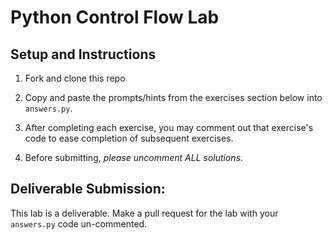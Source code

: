 # Python Control Flow Lab

## Setup and Instructions

1. Fork and clone this repo
    
    []()
    
2. Copy and paste the prompts/hints from the exercises section below into `answers.py`.
3. After completing each exercise, you may comment out that exercise's code to ease completion of subsequent exercises.
4. Before submitting, *please uncomment ALL solutions*.

## Deliverable Submission: 

This lab is a deliverable. Make a pull request for the lab with your `answers.py` code un-commented.